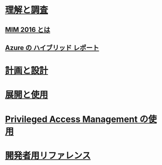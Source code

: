 # [理解と調査](microsoft-identity-manager-2016.md)
## [MIM 2016 とは](microsoft-identity-manager-2016.md)
## [Azure の ハイブリッド レポート](identity-manager-hybrid-reporting-azure.md)
# [計画と設計](/microsoft-identity-manager/plan-design/microsoft-identity-manager-2016-supported-platforms)
# [展開と使用](/microsoft-identity-manager/deploy-use/microsoft-identity-manager-deploy)
# [Privileged Access Management の使用](/microsoft-identity-manager/pam/privileged-identity-management-for-active-directory-domain-services)
# [開発者用リファレンス](/microsoft-identity-manager/reference/microsoft-identity-manager-2016-developer-reference)


<!--HONumber=Jul16_HO2-->



